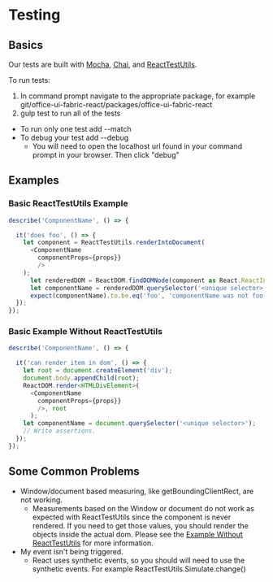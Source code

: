 # Testing

## Basics

Our tests are built with [Mocha](https://mochajs.org/), [Chai](http://chaijs.com/), and
[ReactTestUtils](https://facebook.github.io/react/docs/test-utils.html).

To run tests:

1. In command prompt navigate to the appropriate package, for example git/office-ui-fabric-react/packages/office-ui-fabric-react
2. gulp test to run all of the tests
  * To run only one test add --match <Testname>
  * To debug your test add --debug
    * You will need to open the localhost url found in your command prompt in your browser. Then click "debug"

## Examples

### Basic ReactTestUtils Example
```typescript
describe('ComponentName', () => {

  it('does foo', () => {
    let component = ReactTestUtils.renderIntoDocument(
      <ComponentName
        componentProps={props}}
        />
    );
      let renderedDOM = ReactDOM.findDOMNode(component as React.ReactInstance);
      let componentName = renderedDOM.querySelector('<unique selector>');
      expect(componentName).to.be.eq('foo', 'componentName was not foo');
  });
});
```

### Basic Example Without ReactTestUtils

```typescript
describe('ComponentName', () => {

  it('can render item in dom', () => {
    let root = document.createElement('div');
    document.body.appendChild(root);
    ReactDOM.render<HTMLDivElement>(
      <ComponentName
        componentProps={props}}
        />, root
      );
    let componentName = document.querySelector('<unique selector>');
    // Write assertions.
  });
});
```

## Some Common Problems

* Window/document based measuring, like getBoundingClientRect, are not working.
  * Measurements based on the Window or document do not work as expected with ReactTestUtils since the component is never rendered. If you need to get those values, you should render the objects inside the actual dom. Please see the [Example Without ReactTestUtils](#basic-example-without-reacttestutils) for more information.
* My event isn't being triggered.
  * React uses synthetic events, so you should will need to use the synthetic events. For example ReactTestUtils.Simulate.change(<yourelement>)